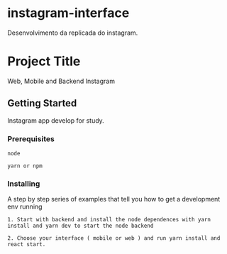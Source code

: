 # instagram-interface
Desenvolvimento da replicada do instagram.

# Project Title

Web, Mobile and Backend Instagram

## Getting Started

Instagram app develop for study.

### Prerequisites

```
node
```
```
yarn or npm
```

### Installing

A step by step series of examples that tell you how to get a development env running


```
1. Start with backend and install the node dependences with yarn install and yarn dev to start the node backend 
```
```
2. Choose your interface ( mobile or web ) and run yarn install and react start.
```
